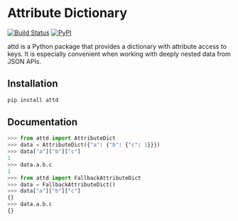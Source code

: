 Attribute Dictionary
====================

[![Build Status](https://travis-ci.org/otsaloma/attd.svg)](https://travis-ci.org/otsaloma/attd)
[![PyPI](https://img.shields.io/pypi/v/attd.svg)](https://pypi.org/project/attd/)

attd is a Python package that provides a dictionary with attribute
access to keys. It is especially convenient when working with deeply
nested data from JSON APIs.

## Installation

```bash
pip install attd
```

## Documentation

```python
>>> from attd import AttributeDict
>>> data = AttributeDict({"a": {"b": {"c": 1}}})
>>> data["a"]["b"]["c"]
1
>>> data.a.b.c
1
>>> from attd import FallbackAttributeDict
>>> data = FallbackAttributeDict()
>>> data["a"]["b"]["c"]
{}
>>> data.a.b.c
{}
```

